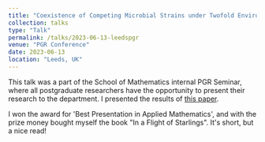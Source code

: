 ```yaml
---
title: "Coexistence of Competing Microbial Strains under Twofold Environmental Variability and Demographic Fluctuations"
collection: talks
type: "Talk"
permalink: /talks/2023-06-13-leedspgr
venue: "PGR Conference"
date: 2023-06-13
location: "Leeds, UK"
---
```

This talk was a part of the School of Mathematics internal PGR Seminar, where all postgraduate researchers have the opportunity to present their research to the department. I presented the results of [this paper](https://mattasker.github.io/publication/2023-07-14-coexistence).

I won the award for 'Best Presentation in Applied Mathematics', and with the prize money bought myself the book "In a Flight of Starlings". It's short, but a nice read!
